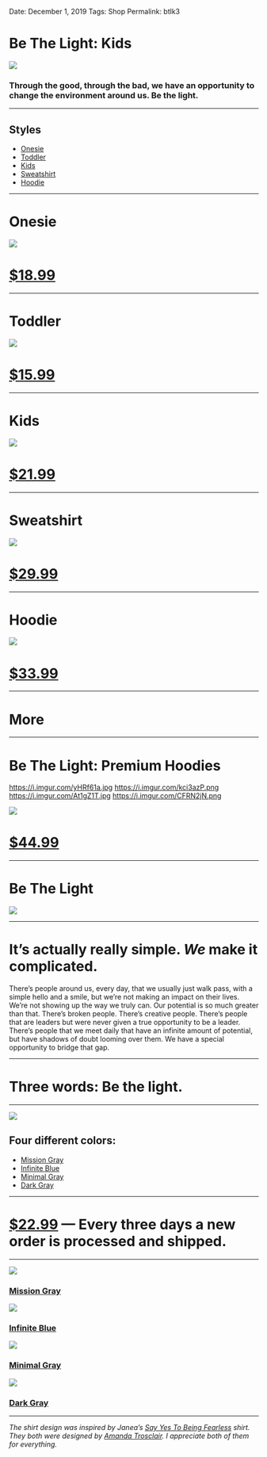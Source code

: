 
Date: December 1, 2019
Tags: Shop
Permalink: btlk3

# Be The Light: Kids

![](https://vangogh.teespring.com/v3/image/nvdQnOcQClwWdPsqTdzEInx3I0E/480/560.jpg)

### Through the good, through the bad, we have an opportunity to change the environment around us. Be the light.

---- 

## Styles

- [Onesie](https://teespring.com/be-the-light-for-kids)
- [Toddler](https://teespring.com/be-the-light-for-kids)
- [Kids](https://teespring.com/be-the-light-for-kids)
- [Sweatshirt](https://teespring.com/be-the-light-for-kids)
- [Hoodie](https://teespring.com/be-the-light-for-kids)

---- 

# Onesie

![](https://vangogh.teespring.com/v3/image/c5SLo1osxLeVbPyswFt3hGPLuIU/480/560.jpg)

# [$18.99](https://teespring.com/be-the-light-for-kids)

---- 

# Toddler

![](https://vangogh.teespring.com/v3/image/eAB-BdZAh7uoSHARTsVFSxZ1LpQ/480/560.jpg)

# [$15.99](https://teespring.com/be-the-light-for-kids)

---- 

# Kids

![](https://vangogh.teespring.com/v3/image/nvdQnOcQClwWdPsqTdzEInx3I0E/480/560.jpg)

# [$21.99](https://teespring.com/be-the-light-for-kids)

---- 

# Sweatshirt

![](https://vangogh.teespring.com/v3/image/W3RGzXatEmhakdXB1GLe53cqdBI/480/560.jpg)

# [$29.99](https://teespring.com/be-the-light-for-kids)

---- 

# Hoodie

![](https://vangogh.teespring.com/v3/image/6ppYx36pY2DDzyS08fDlxzjicU4/480/560.jpg)

# [$33.99](https://teespring.com/be-the-light-for-kids)

---- 

# More

---- 

# Be The Light: Premium Hoodies

https://i.imgur.com/yHRf61a.jpg
https://i.imgur.com/kci3azP.png
https://i.imgur.com/At1gZ1T.jpg
https://i.imgur.com/CFRN2jN.png

![](https://i.imgur.com/RKYWznh.jpg)

# [$44.99](https://teespring.com/premium-light-hoodie?pid=227&cid=2665)

---- 

# Be The Light

![](https://i.imgur.com/93acvjN.png)

---- 

# It’s actually really simple. *We* make it complicated.

There’s people around us, every day, that we usually just walk pass, with a simple hello and a smile, but we’re not making an impact on their lives. We’re not showing up the way we truly can. Our potential is so much greater than that. There’s broken people. There’s creative people. There’s people that are leaders but were never given a true opportunity to be a leader. There’s people that we meet daily that have an infinite amount of potential, but have shadows of doubt looming over them. We have a special opportunity to bridge that gap.

---- 

# Three words: **Be the light.**

---- 

![](https://i.imgur.com/jXBesPg.png)

## Four different colors:

- [Mission Gray](https://nshp.xyz/2vFzpyJ)
- [Infinite Blue](https://nshp.xyz/2vFzpyJ)
- [Minimal Gray](https://nshp.xyz/2vFzpyJ)
- [Dark Gray](https://nshp.xyz/2vFzpyJ)

---- 

# [$22.99](https://nshp.xyz/2vFzpyJ) — Every three days a new order is processed and shipped.

---- 

![](https://i.imgur.com/g7QLxoL.png)

### [Mission Gray](https://nshp.xyz/2vFzpyJ)

![](https://i.imgur.com/Rd4EkZ4.png)

### [Infinite Blue](https://nshp.xyz/2vFzpyJ)

![](https://i.imgur.com/L53FMw6.png)

### [Minimal Gray](https://nshp.xyz/2vFzpyJ)

![](https://i.imgur.com/6iKwIj2.png)

### [Dark Gray](https://nshp.xyz/2vFzpyJ)

---- 

*The shirt design was inspired by Janea’s [Say Yes To Being Fearless](https://www.bonfire.com/say-yes-to-being-fearless/) shirt. They both were designed by [Amanda Trosclair](https://www.facebook.com/profile.php?id=100000458017353). I appreciate both of them for everything.*

